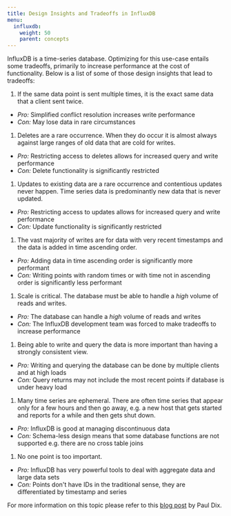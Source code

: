 ```yaml
---
title: Design Insights and Tradeoffs in InfluxDB
menu:
  influxdb:
    weight: 50
    parent: concepts
---
```


InfluxDB is a time-series database. Optimizing for this use-case entails some tradeoffs, primarily to increase performance at the cost of functionality.  Below is a list of some of those design insights that lead to tradeoffs:

1. If the same data point is sent multiple times, it is the exact same data that a client sent twice.
  * *Pro:* Simplified conflict resolution increases write performance 
  * *Con:* May lose data in rare circumstances
1. Deletes are a rare occurrence. When they do occur it is almost always against large ranges of old data that are cold for writes. 
  * *Pro:* Restricting access to deletes allows for increased query and write performance
  * *Con:* Delete functionality is significantly restricted
1. Updates to existing data are a rare occurrence and contentious updates never happen. Time series data is predominantly new data that is never updated.
  * *Pro:* Restricting access to updates allows for increased query and write performance
  * *Con:* Update functionality is significantly restricted
1. The vast majority of writes are for data with very recent timestamps and the data is added in time ascending order.
  * *Pro:* Adding data in time ascending order is significantly more performant
  * *Con:* Writing points with random times or with time not in ascending order is significantly less performant
1. Scale is critical. The database must be able to handle a *high* volume of reads and writes. 
  * *Pro:* The database can handle a *high* volume of reads and writes
  * *Con:* The InfluxDB development team was forced to make tradeoffs to increase performance
1. Being able to write and query the data is more important than having a strongly consistent view.
  * *Pro:* Writing and querying the database can be done by multiple clients and at high loads
  * *Con:* Query returns may not include the most recent points if database is under heavy load
1. Many time series are ephemeral. There are often time series that appear only for a few hours and then go away, e.g. a new host that gets started and reports for a while and then gets shut down.
  * *Pro:* InfluxDB is good at managing discontinuous data
  * *Con:* Schema-less design means that some database functions are not supported e.g. there are no cross table joins
1. No one point is too important.
  * *Pro:* InfluxDB has very powerful tools to deal with aggregate data and large data sets
  * *Con:* Points don't have IDs in the traditional sense, they are differentiated by timestamp and series

For more information on this topic please refer to this [blog post](https://influxdb.com/blog/2015/06/03/InfluxDB_clustering_design.html) by Paul Dix.
